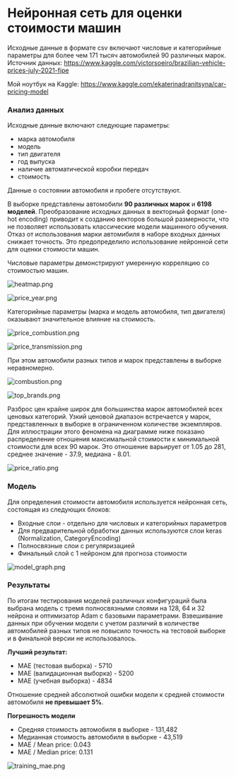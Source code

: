 # Нейронная сеть для оценки стоимости машин

Исходные данные в формате csv включают числовые и категорийные параметры для более чем 171 тысяч автомобилей 90 различных марок. Источник данных: https://www.kaggle.com/victorsoeiro/brazilian-vehicle-prices-july-2021-fipe

Мой ноутбук на Kaggle: https://www.kaggle.com/ekaterinadranitsyna/car-pricing-model

### Анализ данных

Исходные данные включают следующие параметры:
- марка автомобиля
- модель
- тип двигателя
- год выпуска
- наличие автоматической коробки передач
- стоимость

Данные о состоянии автомобиля и пробеге отсутствуют.

В выборке представлены автомобили **90 различных марок** и **6198 моделей**. Преобразование исходных данных в векторный формат (one-hot encoding) приводит к созданию векторов большой размерности, что не позволяет использовать классические модели машинного обучения. Отказ от использования марки автомибиля в наборе входных данных снижает точность. Это предопределило использование нейронной сети для оценки стоимости машин.

Числовые параметры демонстрируют умеренную корреляцию со стоимостью машин.

![heatmap.png](heatmap.png)

![price_year.png](price_year.png)

Категорийные параметры (марка и модель автомобиля, тип двигателя) оказывают значительное влияние на стоимость.

![price_combustion.png](price_combustion.png)

![price_transmission.png](price_transmission.png)

При этом автомобили разных типов и марок представлены в выборке неравномерно.

![combustion.png](combustion.png)

![top_brands.png](top_brands.png)

Разброс цен крайне широк для большинства марок автомобилей всех ценовых категорий. Узкий ценовой диапазон встречается у марок, представленных в выборке в ограниченном количестве экземпляров. Для иллюстрации этого феномена на диаграмме ниже показано распределение отношения максимальной стоимости к минимальной стоимости для всех 90 марок. Это отношение варьирует от 1.05 до 281, среднее значение - 37.9, медиана - 8.01.

![price_ratio.png](price_ratio.png)

### Модель

Для определения стоимости автомобиля используется нейронная сеть, состоящая из следующих блоков:
- Входные слои - отдельно для числовых и категорийных параметров
- Для предварительной обработки данных используются слои keras (Normalization, CategoryEncoding)
- Полносвязные слои с регуляризацией
- Финальный слой с 1 нейроном для прогноза стоимости

![model_graph.png](model_graph.png)

### Результаты

По итогам тестирования моделей различных конфигураций была выбрана модель с тремя полносвязными слоями на 128, 64 и 32 нейрона и оптимизатор Adam с базовыми параметрами. Взвешивание данных при обучении модели с учетом различий в количестве автомобилей разных типов не повысило точность на тестовой выборке и в финальной версии не использовалось.

**Лучший результат:**
- MAE (тестовая выборка) - 5710
- MAE (валидационная выборка) - 5200
- MAE (учебная выборка) - 4834

Отношение средней абсолютной ошибки модели к средней стоимости автомобиля **не превышает 5%**.

**Погрешность модели**
- Средняя стоимость автомобиля в выборке - 131,482
- Медианная стоимость автомобиля в выборке - 43,519
- MAE / Mean price: 0.043
- MAE / Median price: 0.131

![training_mae.png](training_mae.png)

